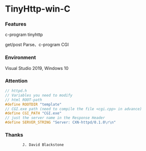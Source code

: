 # TinyHttp-win-C

### Features

c-program tinyhttp

get/post Parse、c-program CGI

### Environment

Visual Studio 2019, Windows 10

### Attention

```cpp
// httpd.h
// Variables you need to modify
// html ROOT-path
#define ROOTDIR "template"
// CGI.exe path (need to compile the file <cgi.cpp> in advance)
#define CGI_PATH "CGI.exe"
// just the server name in the Response Header
#define SERVER_STRING "Server: CXN-httpd/0.1.0\r\n"
```

### Thanks

```
        J. David Blackstone
```

